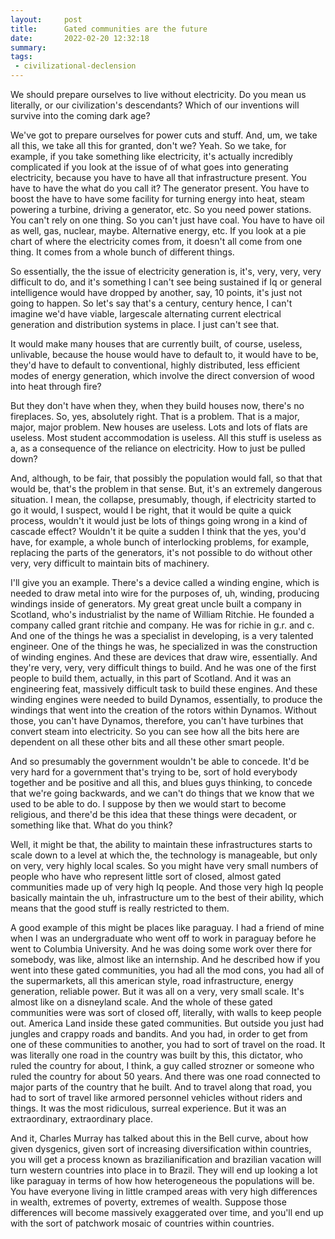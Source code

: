 ```yaml
---
layout:     post
title:      Gated communities are the future
date:       2022-02-20 12:32:18
summary:    
tags:
 - civilizational-declension
---
```


We should prepare ourselves to live without electricity. Do you mean us literally, or our civilization's descendants? Which of our inventions will survive into the coming dark age?

We've got to prepare ourselves for power cuts and stuff. And, um, we take all this, we take all this for granted, don't we? Yeah. So we take, for example, if you take something like electricity, it's actually incredibly complicated if you look at the issue of of what goes into generating electricity, because you have to have all that infrastructure present. You have to have the what do you call it? The generator present. You have to boost the have to have some facility for turning energy into heat, steam powering a turbine, driving a generator, etc. So you need power stations. You can't rely on one thing. So you can't just have coal. You have to have oil as well, gas, nuclear, maybe. Alternative energy, etc. If you look at a pie chart of where the electricity comes from, it doesn't all come from one thing. It comes from a whole bunch of different things.

So essentially, the the issue of electricity generation is, it's, very, very, very difficult to do, and it's something I can't see being sustained if Iq or general intelligence would have dropped by another, say, 10 points, it's just not going to happen. So let's say that's a century, century hence, I can't imagine we'd have viable, largescale alternating current electrical generation and distribution systems in place. I just can't see that. 

It would make many houses that are currently built, of course, useless, unlivable, because the house would have to default to, it would have to be, they'd have to default to conventional, highly distributed, less efficient modes of energy generation, which involve the direct conversion of wood into heat through fire?

But they don't have when they, when they build houses now, there's no fireplaces. So, yes, absolutely right. That is a problem. That is a major, major, major problem. New houses are useless. Lots and lots of flats are useless. Most student accommodation is useless. All this stuff is useless as a, as a consequence of the reliance on electricity. How to just be pulled down?

And, although, to be fair, that possibly the population would fall, so that that would be, that's the problem in that sense. But, it's an extremely dangerous situation. I mean, the collapse, presumably, though, if electricity started to go it would, I suspect, would I be right, that it would be quite a quick process, wouldn't it would just be lots of things going wrong in a kind of cascade effect? Wouldn't it be quite a sudden I think that the yes, you'd have, for example, a whole bunch of interlocking problems, for example, replacing the parts of the generators, it's not possible to do without other very, very difficult to maintain bits of machinery.

I'll give you an example. There's a device called a winding engine, which is needed to draw metal into wire for the purposes of, uh, winding, producing windings inside of generators. My great great uncle built a company in Scotland, who's industrialist by the name of William Ritchie. He founded a company called grant ritchie and company. He was for richie in g.r. and c. And one of the things he was a specialist in developing, is a very talented engineer. One of the things he was, he specialized in was the construction of winding engines. And these are devices that draw wire, essentially. And they're very, very, very difficult things to build. And he was one of the first people to build them, actually, in this part of Scotland. And it was an engineering feat, massively difficult task to build these engines. And these winding engines were needed to build Dynamos, essentially, to produce the windings that went into the creation of the rotors within Dynamos. Without those, you can't have Dynamos, therefore, you can't have turbines that convert steam into electricity. So you can see how all the bits here are dependent on all these other bits and all these other smart people. 

And so presumably the government wouldn't be able to concede. It'd be very hard for a government that's trying to be, sort of hold everybody together and be positive and all this, and blues guys thinking, to concede that we're going backwards, and we can't do things that we know that we used to be able to do. I suppose by then we would start to become religious, and there'd be this idea that these things were decadent, or something like that. What do you think? 

Well, it might be that, the ability to maintain these infrastructures starts to scale down to a level at which the, the technology is manageable, but only on very, very highly local scales. So you might have very small numbers of people who have who represent little sort of closed, almost gated communities made up of very high Iq people. And those very high Iq people basically maintain the uh, infrastructure um to the best of their ability, which means that the good stuff is really restricted to them.

A good example of this might be places like paraguay. I had a friend of mine when I was an undergraduate who went off to work in paraguay before he went to Columbia University. And he was doing some work over there for somebody, was like, almost like an internship. And he described how if you went into these gated communities, you had all the mod cons, you had all of the supermarkets, all this american style, road infrastructure, energy generation, reliable power. But it was all on a very, very small scale. It's almost like on a disneyland scale. And the whole of these gated communities were was sort of closed off, literally, with walls to keep people out. America Land inside these gated communities. But outside you just had jungles and crappy roads and bandits. And you had, in order to get from one of these communities to another, you had to sort of travel on the road. It was literally one road in the country was built by this, this dictator, who ruled the country for about, I think, a guy called strozner or someone who ruled the country for about 50 years. And there was one road connected to major parts of the country that he built. And to travel along that road, you had to sort of travel like armored personnel vehicles without riders and things. It was the most ridiculous, surreal experience. But it was an extraordinary, extraordinary place.

And it, Charles Murray has talked about this in the Bell curve, about how given dysgenics, given sort of increasing diversification within countries, you will get a process known as brazilianification and brazilian vacation will turn western countries into place in to Brazil. They will end up looking a lot like paraguay in terms of how how heterogeneous the populations will be. You have everyone living in little cramped areas with very high differences in wealth, extremes of poverty, extremes of wealth. Suppose those differences will become massively exaggerated over time, and you'll end up with the sort of patchwork mosaic of countries within countries.